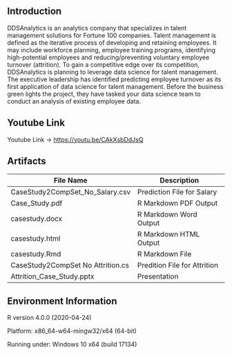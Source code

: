 ## Introduction

DDSAnalytics is an analytics company that specializes in talent management solutions for Fortune 100 companies. Talent management is defined as the iterative process of developing and retaining employees. It may include workforce planning, employee training programs, identifying high-potential employees and reducing/preventing voluntary employee turnover (attrition). To gain a competitive edge over its competition, DDSAnalytics is planning to leverage data science for talent management. The executive leadership has identified predicting employee turnover as its first application of data science for talent management. Before the business green lights the project, they have tasked your data science team to conduct an analysis of existing employee data. 

## Youtube Link
Youtube Link -> https://youtu.be/CAkXsbDdJsQ

## Artifacts

| File Name | Description |
| --------- | ----------- |
| CaseStudy2CompSet_No_Salary.csv | Prediction File for Salary |
| Case_Study.pdf | R Markdown PDF Output |
| casestudy.docx | R Markdown Word Output |
| casestudy.html | R Markdown HTML Output |
| casestudy.Rmd | R Markdown File |
| CaseStudy2CompSet No Attrition.cs | Predition File for Attrition |
| Attrition_Case_Study.pptx | Presentation |

## Environment Information 

R version 4.0.0 (2020-04-24)

Platform: x86_64-w64-mingw32/x64 (64-bit)

Running under: Windows 10 x64 (build 17134)
